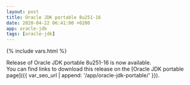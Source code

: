 ```yaml
---
layout: post
title: Oracle JDK portable 8u251-16
date: 2020-04-22 06:41:00 +0200
app: oracle-jdk
tags: [oracle-jdk]
---
```

{% include vars.html %}

Release of Oracle JDK portable 8u251-16 is now available.<br />
You can find links to download this release on the [Oracle JDK portable page]({{ var_seo_url | append: '/app/oracle-jdk-portable/' }}).
